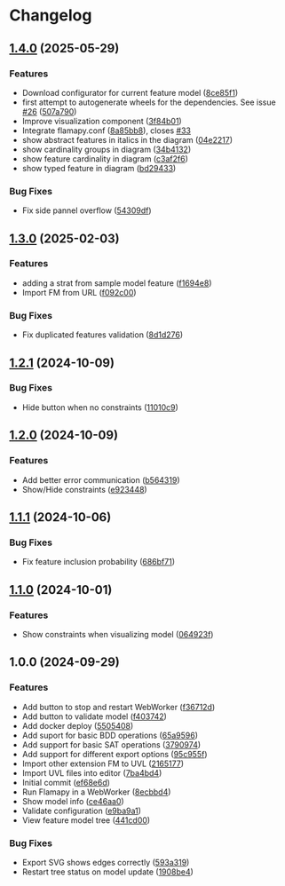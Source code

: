 # Changelog

## [1.4.0](https://github.com/flamapy/flamapy-ide/compare/v1.3.0...v1.4.0) (2025-05-29)


### Features

* Download configurator for current feature model ([8ce85f1](https://github.com/flamapy/flamapy-ide/commit/8ce85f16f98e56c413ecf743a2f927dc0813b4ae))
* first attempt to autogenerate wheels for the dependencies. See issue [#26](https://github.com/flamapy/flamapy-ide/issues/26) ([507a790](https://github.com/flamapy/flamapy-ide/commit/507a790706b4eca0bbdcd3f218034db6c3cce314))
* Improve visualization component ([3f84b01](https://github.com/flamapy/flamapy-ide/commit/3f84b01de1c430749a244e37eb1cf83fb93e7614))
* Integrate flamapy.conf ([8a85bb8](https://github.com/flamapy/flamapy-ide/commit/8a85bb8bf2a63513255fa8ddba14da82077282a3)), closes [#33](https://github.com/flamapy/flamapy-ide/issues/33)
* show abstract features in italics in the diagram ([04e2217](https://github.com/flamapy/flamapy-ide/commit/04e22179d077cb33c29ca9d66697860d8c1b7f82))
* show cardinality groups in diagram ([34b4132](https://github.com/flamapy/flamapy-ide/commit/34b4132a403616ee71fbc13fdb4cb0a792f0e139))
* show feature cardinality in diagram ([c3af2f6](https://github.com/flamapy/flamapy-ide/commit/c3af2f615a1cd2a37391e67bf08166f7844385e1))
* show typed feature in diagram ([bd29433](https://github.com/flamapy/flamapy-ide/commit/bd29433b141440348be83a2677af7e792f629002))


### Bug Fixes

* Fix side pannel overflow ([54309df](https://github.com/flamapy/flamapy-ide/commit/54309dfe3fa377963b92b672c80d4a0224b8cbb9))

## [1.3.0](https://github.com/flamapy/flamapy-ide/compare/v1.2.1...v1.3.0) (2025-02-03)


### Features

* adding a strat from sample model feature ([f1694e8](https://github.com/flamapy/flamapy-ide/commit/f1694e8b799d24879b7871ae982abe3793e08de9))
* Import FM from URL ([f092c00](https://github.com/flamapy/flamapy-ide/commit/f092c000662e982baf3dfb9817d43ecaaafdd641))


### Bug Fixes

* Fix duplicated features validation ([8d1d276](https://github.com/flamapy/flamapy-ide/commit/8d1d2769475acb82258e0da82e4fba3b1e18d793))

## [1.2.1](https://github.com/sebasruii/flamapy-ide/compare/v1.2.0...v1.2.1) (2024-10-09)


### Bug Fixes

* Hide button when no constraints ([11010c9](https://github.com/sebasruii/flamapy-ide/commit/11010c92ec195ceba00a366c6547f12501d940a0))

## [1.2.0](https://github.com/sebasruii/flamapy-ide/compare/v1.1.1...v1.2.0) (2024-10-09)


### Features

* Add better error communication ([b564319](https://github.com/sebasruii/flamapy-ide/commit/b564319ee7edb7221c4ad30334bca06cbed2a466))
* Show/Hide constraints ([e923448](https://github.com/sebasruii/flamapy-ide/commit/e9234489b6109133d1998f77acebc4f1dd8116d7))

## [1.1.1](https://github.com/sebasruii/flamapy-ide/compare/v1.1.0...v1.1.1) (2024-10-06)


### Bug Fixes

* Fix feature inclusion probability ([686bf71](https://github.com/sebasruii/flamapy-ide/commit/686bf7136e69b56fc090b4e1fa9aadbacf577542))

## [1.1.0](https://github.com/sebasruii/flamapy-ide/compare/v1.0.0...v1.1.0) (2024-10-01)


### Features

* Show constraints when visualizing model ([064923f](https://github.com/sebasruii/flamapy-ide/commit/064923ff6cfcf541cc7fa72f4d28789981634355))

## 1.0.0 (2024-09-29)


### Features

* Add button to stop and restart WebWorker ([f36712d](https://github.com/sebasruii/flamapy-ide/commit/f36712d2ad8da60801db5d4bca8a17968871e7dd))
* Add button to validate model ([f403742](https://github.com/sebasruii/flamapy-ide/commit/f40374217db7a6510f22d4645beaea877f8c2247))
* Add docker deploy ([5505408](https://github.com/sebasruii/flamapy-ide/commit/550540846a1afc5b85ba327604cbebd2ff1d0112))
* Add suport for basic BDD operations ([65a9596](https://github.com/sebasruii/flamapy-ide/commit/65a9596fa8d6a04e14e52f334d149cc74cb1ba8c))
* Add support for basic SAT operations ([3790974](https://github.com/sebasruii/flamapy-ide/commit/37909748c04296c9e273e2099cb0c11dc7c9bc17))
* Add support for different export options ([95c955f](https://github.com/sebasruii/flamapy-ide/commit/95c955ffe4d88937d4dad9beb7de3d27bfa76a60))
* Import other extension FM to UVL ([2165177](https://github.com/sebasruii/flamapy-ide/commit/2165177df86c28bd8d26d76374a7853a0478cee5))
* Import UVL files into editor ([7ba4bd4](https://github.com/sebasruii/flamapy-ide/commit/7ba4bd43417bf54f5caaf9fa324edbff6111f2a1))
* Initial commit ([ef68e6d](https://github.com/sebasruii/flamapy-ide/commit/ef68e6de9aef4b598b394d2f2adbd5b352d408b6))
* Run Flamapy in a WebWorker ([8ecbbd4](https://github.com/sebasruii/flamapy-ide/commit/8ecbbd4e60cd4b5c796888ab1059a0d44433c2e1))
* Show model info ([ce46aa0](https://github.com/sebasruii/flamapy-ide/commit/ce46aa09fe02e8896589cc61921daf6c36cb3653))
* Validate configuration ([e9ba9a1](https://github.com/sebasruii/flamapy-ide/commit/e9ba9a140004a7357b9d854169d72cce4a65cdf0))
* View feature model tree ([441cd00](https://github.com/sebasruii/flamapy-ide/commit/441cd00aa302a833763248c8f8d34e42e8af71cf))


### Bug Fixes

* Export SVG shows edges correctly ([593a319](https://github.com/sebasruii/flamapy-ide/commit/593a319c2574d273bb0d23ddb555e7f829424d68))
* Restart tree status on model update ([1908be4](https://github.com/sebasruii/flamapy-ide/commit/1908be499ace45bd9e3beb003e491a433707667e))
